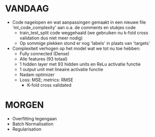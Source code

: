 # VANDAAG
* Code nagelopen en wat aanpassingen gemaakt in een nieuwe file 'ml_code_complexity' aan o.a. de comments en stukjes code
  * train_test_split code weggehaald (we gebruiken nu k-fold cross validation dus niet meer nodig)
  * Op sommige plekken stond er nog 'labels' in plaats van 'targets'
* Complexiteit verhogen op het model wat we tot nu toe hebben:
  * Fully connected (Dense)
  * Alle features (93 totaal)
  * 1 hidden layer met 93 hidden units en ReLu activatie functie
  * 1 output unit met lineaire activatie functie
  * Nadam optimizer
  * Loss: MSE; metrics: RMSE
    * K-fold cross validated

# MORGEN
* Overfitting tegengaan
* Batch Normalisation
* Regularisation
